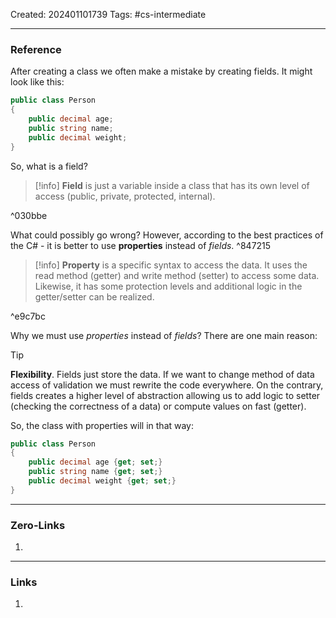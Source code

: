 Created: 202401101739
Tags: #cs-intermediate 

---
### Reference

After creating a class we often make a mistake by creating fields. It might look like this:
```cs
public class Person
{
	public decimal age;
	public string name;
	public decimal weight;
}
```

So, what is a field?

>[!info]
>**Field** is just a variable inside a class that has its own level of access (public, private, protected, internal). 

^030bbe

What could possibly go wrong? However, according to the best practices of the C# - it is better to use **properties** instead of *fields*.  ^847215

>[!info]
>**Property** is a specific syntax to access the data. It uses the read method (getter) and write method (setter) to access some data. Likewise, it has some protection levels and additional logic in the getter/setter can be realized. 

^e9c7bc

Why we must use *properties* instead of *fields*? There are one main reason:

> [!tip] 
> **Flexibility**. Fields just store the data. If we want to change method of data access of validation we must rewrite the code everywhere. On the contrary, fields creates a higher level of abstraction allowing us to add logic to setter (checking the correctness of a data) or compute values on fast (getter). 

So, the class with properties will in that way:

```cs
public class Person
{
	public decimal age {get; set;}
	public string name {get; set;}
	public decimal weight {get; set;}
}
```

---
### Zero-Links

1. 

-------
### Links

1. 